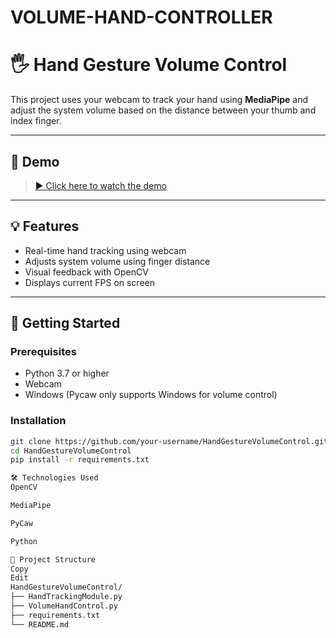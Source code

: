 ﻿# VOLUME-HAND-CONTROLLER
# 🖐️ Hand Gesture Volume Control

This project uses your webcam to track your hand using **MediaPipe** and adjust the system volume based on the distance between your thumb and index finger.

---

## 📸 Demo

> [▶️ Click here to watch the demo](demo.mp4)

---

## 💡 Features

- Real-time hand tracking using webcam
- Adjusts system volume using finger distance
- Visual feedback with OpenCV
- Displays current FPS on screen

---

## 🚀 Getting Started

### Prerequisites

- Python 3.7 or higher
- Webcam
- Windows (Pycaw only supports Windows for volume control)

### Installation

```bash
git clone https://github.com/your-username/HandGestureVolumeControl.git
cd HandGestureVolumeControl
pip install -r requirements.txt

🛠️ Technologies Used
OpenCV

MediaPipe

PyCaw

Python

📂 Project Structure
Copy
Edit
HandGestureVolumeControl/
├── HandTrackingModule.py
├── VolumeHandControl.py
├── requirements.txt
└── README.md
